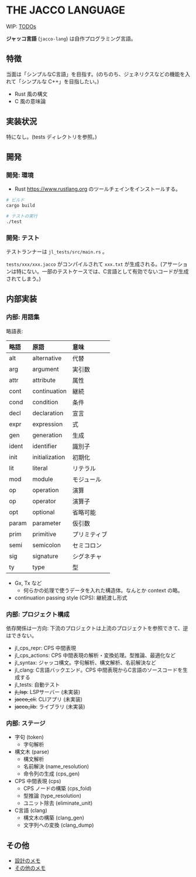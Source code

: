 # THE JACCO LANGUAGE

WIP: [TODOs](https://github.com/vain0x/languages/projects/1)

**ジャッコ言語** (`jacco-lang`) は自作プログラミング言語。

## 特徴

当面は「シンプルなC言語」を目指す。(のちのち、ジェネリクスなどの機能を入れて「シンプルな C++」を目指したい。)

- Rust 風の構文
- C 風の意味論

## 実装状況

特になし。(tests ディレクトリを参照。)

## 開発

### 開発: 環境

- Rust <https://www.rustlang.org> のツールチェインをインストールする。

```sh
# ビルド
cargo build

# テストの実行
./test
```

### 開発: テスト

テストランナーは `jl_tests/src/main.rs` 。

`tests/xxx/xxx.jacco` がコンパイルされて `xxx.txt` が生成される。(アサーションは特にない。一部のテストケースでは、C言語として有効でないコードが生成されてしまう。)

## 内部実装

### 内部: 用語集

略語表:

| 略語   | 原語           | 意味 |
|:------|:--------------|:--|
| alt   | alternative   | 代替 |
| arg   | argument      | 実引数 |
| attr  | attribute     | 属性 |
| cont  | continuation  | 継続 |
| cond  | condition     | 条件 |
| decl  | declaration   | 宣言 |
| expr  | expression    | 式 |
| gen   | generation    | 生成 |
| ident | identifier    | 識別子 |
| init  | initialization| 初期化 |
| lit   | literal       | リテラル |
| mod   | module        | モジュール |
| op    | operation     | 演算 |
| op    | operator      | 演算子 |
| opt   | optional      | 省略可能 |
| param | parameter     | 仮引数 |
| prim  | primitive     | プリミティブ |
| semi  | semicolon     | セミコロン |
| sig   | signature     | シグネチャ |
| ty    | type          | 型 |

- Gx, Tx など
    - 何らかの処理で使うデータを入れた構造体。なんとか context の略。
- continuation passing style (CPS): 継続渡し形式

### 内部: プロジェクト構成

依存関係は一方向: 下流のプロジェクトは上流のプロジェクトを参照できて、逆はできない。

- jl_cps_repr: CPS 中間表現
- jl_cps_actions: CPS 中間表現の解析・変換処理。型推論、最適化など
- jl_syntax: ジャッコ構文。字句解析、構文解析、名前解決など
- jl_clang: C言語バックエンド。CPS 中間表現からC言語のソースコードを生成する
- jl_tests: 自動テスト
- ~~jl_lsp~~: LSPサーバー (未実装)
- ~~jacco_cli~~: CLIアプリ (未実装)
- ~~jacco_lib~~: ライブラリ (未実装)

### 内部: ステージ

- 字句 (token)
    - 字句解析
- 構文木 (parse)
    - 構文解析
    - 名前解決 (name_resolution)
    - 命令列の生成 (cps_gen)
- CPS 中間表現 (cps)
    - CPS ノードの構築 (cps_fold)
    - 型推論 (type_resolution)
    - ユニット除去 (eliminate_unit)
- C言語 (clang)
    - 構文木の構築 (clang_gen)
    - 文字列への変換 (clang_dump)

## その他

- [設計のメモ](design.md)
- [その他のメモ](notes.md)
